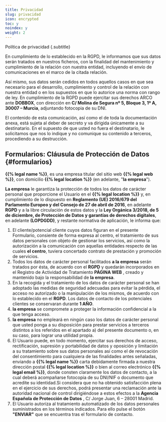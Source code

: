 ```yaml
---
title: Privacidad
slug: privacidad
icon: encrypted
toc: y
noindex: y
weight: 2
---
```


Política de privacidad
{.subtitle}

En cumplimiento de lo establecido en la RGPD, le informamos que sus datos serán tratados en nuestros ficheros, con la finalidad del mantenimiento y cumplimiento de la relación con nuestra entidad, incluyendo el envío de comunicaciones en el marco de la citada relación.

Así mismo, sus datos serán cedidos en todos aquellos casos en que sea necesario para el desarrollo, cumplimiento y control de la relación con nuestra entidad o en los supuestos en que lo autorice una norma con rango de ley. En cumplimiento de la RGPD puede ejercitar sus derechos ARCO ante **DOBBOX**, con dirección en **C/ Molina de Segura nº 5, Bloque 3, 1º A, 30007 – Murcia**, adjuntando fotocopia de su DNI.

El contenido de esta comunicación, así como el de toda la documentación anexa, está sujeta al deber de secreto y va dirigida únicamente a su destinatario. En el supuesto de que usted no fuera el destinatario, le solicitamos que nos lo indique y no comunique su contenido a terceros, procediendo a su destrucción.

## Formularios: Cláusula de Protección de Datos {#formularios}

**{{% legal name %}}**, es una empresa titular del sitio web **{{% legal web %}}**, con domicilio **{{% legal location %}}** (en adelante, "**la empresa**").

**La empresa** le garantiza la protección de todos los datos de carácter personal que proporcione el Usuario en el **{{% legal location %}}** y, en cumplimiento de lo dispuesto en **Reglamento (UE) 2016/679 del Parlamento Europeo y del Consejo de 27 de abril de 2016**, en adelante **RGPD** y a la libre circulación de estos datos y la **Ley Orgánica 3/2018, de 5 de diciembre, de Protección de Datos y garantías de derechos digitales**, en adelante **(LOPDGDD)**, y restante normativa de aplicación, le informa que:

1. El cliente/potencial cliente cuyos datos figuran en el presente Formulario, consiente de forma expresa al centro, el tratamiento de sus datos personales con objeto de gestionar los servicios, así como la autorización a la comunicación con aquellas entidades respecto de las cuales **el centro**, tuviera concertado contrato de prestación y promoción de servicios.
2. Todos los datos de carácter personal facilitados **a la empresa** serán tratados por ésta, de acuerdo con el **RGPD** y quedarán incorporados en el Registro de Actividad de Tratamiento **PÁGINA WEB** , creado y mantenido bajo la responsabilidad de **la empresa**.
3. En la recogida y el tratamiento de los datos de carácter personal se han adoptado las medidas de seguridad adecuadas para evitar la pérdida, el acceso no autorizado o la manipulación de los mismos, de acuerdo con lo establecido en el **RGPD**. Los datos de contacto de los potenciales clientes se conservaran durante **1 AÑO**.
4. **la empresa** se compromete a proteger la información confidencial a la que tenga acceso.
5. **la empresa** no empleará en ningún caso los datos de carácter personal que usted ponga a su disposición para prestar servicios a terceros distintos a los referidos en el apartado a) del presente documento o, en su caso, para lograr una utilidad propia.
6. El Usuario puede, en todo momento, ejercitar sus derechos de acceso, rectificación, supresión y portabilidad de datos y oposición y limitación a su tratamiento sobre sus datos personales así como el de revocación del consentimiento para cualquiera de las finalidades antes señaladas, enviando a **{{% legal name %}}** carta debidamente firmada a nuestra dirección postal **{{% legal location %}}** o bien al correo electrónico **{{% legal email %}}**, donde consten claramente los datos de contacto, a la cual deberá acompañarse fotocopia de su DNI/NIF o documento que acredite su identidad.Si considera que no ha obtenido satisfacción plena en el ejercicio de sus derechos, podrá presentar una reclamación ante la autoridad nacional de control dirigiéndose a estos efectos a la **Agencia Española de Protección de Datos** , C/ Jorge Juan, 6 – 28001 Madrid.
7. El Usuario autoriza al tratamiento automatizado de los datos personales suministrados en los términos indicados. Para ello pulse el botón **"ENVIAR"** que se encuentra tras el formulario de contacto.